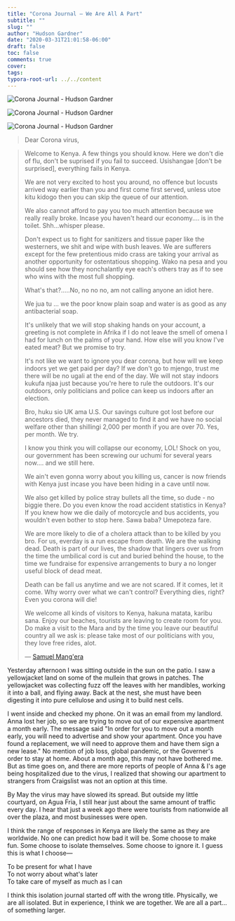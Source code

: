 ```yaml
---
title: "Corona Journal — We Are All A Part"
subtitle: ""
slug: ""
author: "Hudson Gardner"
date: "2020-03-31T21:01:58-06:00"
draft: false
toc: false
comments: true
cover:
tags:
typora-root-url: ../../content
---
```


![Corona Journal - Hudson Gardner](/img/CJ-1APR20-1.jpg)

![Corona Journal - Hudson Gardner](/img/CJ-1APR20-2.jpg)

![Corona Journal - Hudson Gardner](/img/CJ-1APR20-3.jpg)

> Dear Corona virus,

> Welcome to Kenya. A few things you should know. Here we don't die of flu, don't be suprised if you fail to succeed. Usishangae [don't be surprised], everything fails in Kenya.
>
> We are not very excited to host you around, no offence but locusts arrived way earlier than you and first come first served, unless utoe kitu kidogo then you can skip the queue of our attention.
>
> We also cannot afford to pay you too much attention because we really really broke. Incase you haven't heard our economy.... is in the toilet. Shh...whisper please.
>
> Don't expect us to fight for sanitizers and tissue paper like the westerners, we shit and wipe with bush leaves. We are sufferers except for the few pretentious mido crass are taking your arrival as another opportunity for ostentatious shopping. Wako na pesa and you should see how they nonchalantly eye each's others tray as if to see who wins with the most full shopping.
>
> What's that?.....No, no no no, am not calling anyone an idiot here.
>
> We jua tu ... we the poor know plain soap and water is as good as any antibacterial soap.
>
> It's unlikely that we will stop shaking hands on your account, a greeting is not complete in Afrika if I do not leave the smell of omena I had for lunch on the palms of your hand. How else will you know I've eated meat? But we promise to try.
>
> It's not like we want to ignore you dear corona, but how will we keep indoors yet we get paid per day? If we don't go to mjengo, trust me there will be no ugali at the end of the day. We will not stay indoors kukufa njaa just because you're here to rule the outdoors. It's our outdoors, only politicians and police can keep us indoors after an election.
>
> Bro, huku sio UK ama U.S. Our savings culture got lost before our ancestors died, they never managed to find it and we have no social welfare other than shillingi 2,000 per month if you are over 70. Yes, per month. We try.
>
> I know you think you will collapse our economy, LOL! Shock on you, our government has been screwing our uchumi for several years now.... and we still here.
>
> We ain't even gonna worry about you killing us, cancer is now friends with Kenya just incase you have been hiding in a cave until now.
>
> We also get killed by police stray bullets all the time, so dude - no biggie there. Do you even know the road accident statistics in Kenya? If you knew how we die daily of motorcycle and bus accidents, you wouldn't even bother to stop here. Sawa baba? Umepoteza fare.
>
> We are more likely to die of a cholera attack than to be killed by you bro. For us, everday is a run escape from death. We are the walking dead. Death is part of our lives, the shadow that lingers over us from the time the umbilical cord is cut and buried behind the house, to the time we fundraise for expensive arrangements to bury a no longer useful block of dead meat.
>
> Death can be fall us anytime and we are not scared. If it comes, let it come. Why worry over what we can't control? Everything dies, right? Even you corona will die!
>
> We welcome all kinds of visitors to Kenya, hakuna matata, karibu sana. Enjoy our beaches, tourists are leaving to create room for you. Do make a visit to the Mara and by the time you leave our beautiful country all we ask is: please take most of our politicians with you, they love free rides, alot.
>
> — [Samuel Mang'era](https://www.facebook.com/permalink.php?story_fbid=2621148771543767&id=100009460091433)

Yesterday afternoon I was sitting outside in the sun on the patio. I saw a yellowjacket land on some of the mullein that grows in patches. The yellowjacket was collecting fuzz off the leaves with her mandibles, working it into a ball, and flying away. Back at the nest, she must have been digesting it into pure cellulose and using it to build nest cells.

I went inside and checked my phone. On it was an email from my landlord. Anna lost her job, so we are trying to move out of our expensive apartment a month early. The message said "In order for you to move out a month early, you will need to advertise and show your apartment. Once you have found a replacement, we will need to approve them and have them sign a new lease." No mention of job loss, global pandemic, or the Governer's order to stay at home. About a month ago, this may not have bothered me. But as time goes on, and there are more reports of people of Anna & I's age being hospitalized due to the virus, I realized that showing our apartment to strangers from Craigslist was not an option at this time.

By May the virus may have slowed its spread. But outside my little courtyard, on Agua Fria, I still hear just about the same amount of traffic every day. I hear that just a week ago there were tourists from nationwide all over the plaza, and most businesses were open.

I think the range of responses in Kenya are likely the same as they are worldwide. No one can predict how bad it will be. Some choose to make fun. Some choose to isolate themselves. Some choose to ignore it. I guess this is what I choose—

To be present for what I have  
To not worry about what's later  
To take care of myself as much as I can   

I think this isolation journal started off with the wrong title. Physically, we are all isolated. But in experience, I think we are together. We are all a part... of something larger.